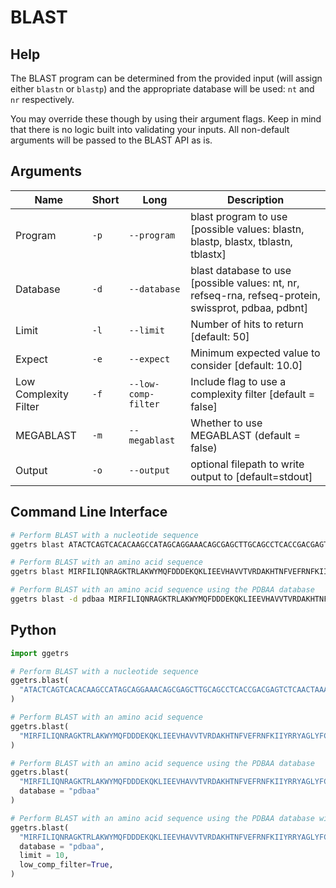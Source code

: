 # BLAST

## Help

The BLAST program can be determined from the provided input (will assign
either `blastn` or `blastp`) and the appropriate database will be used:
`nt` and `nr` respectively.

You may override these though by using their argument flags.
Keep in mind that there is no logic built into validating your inputs.
All non-default arguments will be passed to the BLAST API as is.

## Arguments

| Name | Short | Long | Description |
|------|-------|------|-------------|
| Program | `-p` | `--program` | blast program to use [possible values: blastn, blastp, blastx, tblastn, tblastx] |
| Database | `-d` | `--database` | blast database to use [possible values: nt, nr, refseq-rna, refseq-protein, swissprot, pdbaa, pdbnt] |
| Limit | `-l` | `--limit` | Number of hits to return [default: 50] |
| Expect | `-e` | `--expect` | Minimum expected value to consider [default: 10.0] |
| Low Complexity Filter | `-f` | `--low-comp-filter` | Include flag to use a complexity filter [default = false] |
| MEGABLAST | `-m` | `--megablast` | Whether to use MEGABLAST (default = false) |
| Output | `-o` | `--output` | optional filepath to write output to [default=stdout] |

## Command Line Interface

```bash
# Perform BLAST with a nucleotide sequence
ggetrs blast ATACTCAGTCACACAAGCCATAGCAGGAAACAGCGAGCTTGCAGCCTCACCGACGAGTCTCAACTAAAAGGGACTCCCGGAGCTAGGGGTGGGGACTCGGCCTCACACAGTGAGTGCCGG

# Perform BLAST with an amino acid sequence
ggetrs blast MIRFILIQNRAGKTRLAKWYMQFDDDEKQKLIEEVHAVVTVRDAKHTNFVEFRNFKIIYRRYAGLYFCICVDVNDNNLAYLEAIHNFVEVLNEYFHNVCELDLVFNFYKVYTVVDEMFLAGEIRETSQTKVLKQLLMLQSLE

# Perform BLAST with an amino acid sequence using the PDBAA database
ggetrs blast -d pdbaa MIRFILIQNRAGKTRLAKWYMQFDDDEKQKLIEEVHAVVTVRDAKHTNFVEFRNFKIIYRRYAGLYFCICVDVNDNNLAYLEAIHNFVEVLNEYFHNVCELDLVFNFYKVYTVVDEMFLAGEIRETSQTKVLKQLLMLQSLE
```

## Python

```python
import ggetrs

# Perform BLAST with a nucleotide sequence
ggetrs.blast(
  "ATACTCAGTCACACAAGCCATAGCAGGAAACAGCGAGCTTGCAGCCTCACCGACGAGTCTCAACTAAAAGGGACTCCCGGAGCTAGGGGTGGGGACTCGGCCTCACACAGTGAGTGCCGG"
)

# Perform BLAST with an amino acid sequence
ggetrs.blast(
  "MIRFILIQNRAGKTRLAKWYMQFDDDEKQKLIEEVHAVVTVRDAKHTNFVEFRNFKIIYRRYAGLYFCICVDVNDNNLAYLEAIHNFVEVLNEYFHNVCELDLVFNFYKVYTVVDEMFLAGEIRETSQTKVLKQLLMLQSLE"
)

# Perform BLAST with an amino acid sequence using the PDBAA database
ggetrs.blast(
  "MIRFILIQNRAGKTRLAKWYMQFDDDEKQKLIEEVHAVVTVRDAKHTNFVEFRNFKIIYRRYAGLYFCICVDVNDNNLAYLEAIHNFVEVLNEYFHNVCELDLVFNFYKVYTVVDEMFLAGEIRETSQTKVLKQLLMLQSLE",
  database = "pdbaa"
)

# Perform BLAST with an amino acid sequence using the PDBAA database with a low complexity filter and a limit
ggetrs.blast(
  "MIRFILIQNRAGKTRLAKWYMQFDDDEKQKLIEEVHAVVTVRDAKHTNFVEFRNFKIIYRRYAGLYFCICVDVNDNNLAYLEAIHNFVEVLNEYFHNVCELDLVFNFYKVYTVVDEMFLAGEIRETSQTKVLKQLLMLQSLE",
  database = "pdbaa",
  limit = 10,
  low_comp_filter=True,
)
```
